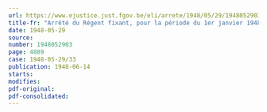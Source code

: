 ```yaml
---
url: https://www.ejustice.just.fgov.be/eli/arrete/1948/05/29/1948052903/justel
title-fr: "Arrêté du Régent fixant, pour la période du 1er janvier 1948 au 30 juin 1948, le taux de l'intervention de l'Etat dans les frais de fonctionnement des colonies et institutions gérées, subsidiées ou agréés par l'Oeuvre Nationale de l'Enfance"
date: 1948-05-29
source:
number: 1948052903
page: 4889
case: 1948-05-29/33
publication: 1948-06-14
starts:
modifies:
pdf-original:
pdf-consolidated:
---
```


